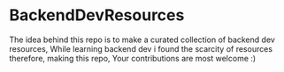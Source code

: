 # BackendDevResources
The idea behind this repo is to make a curated collection of backend dev resources, While learning backend dev i found the scarcity of resources therefore, making this repo, Your contributions are most welcome :)
